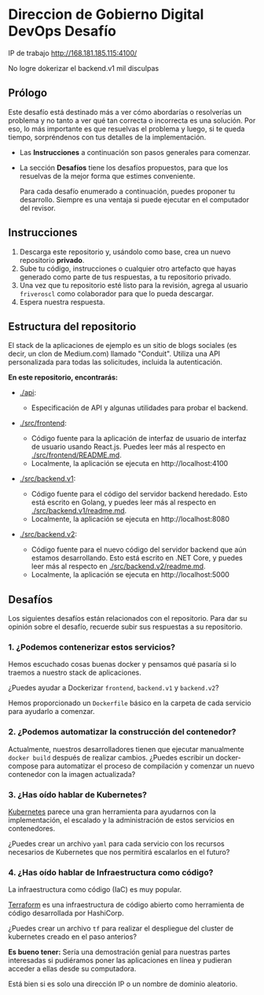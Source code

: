 # Direccion de Gobierno Digital DevOps Desafío

IP de trabajo 
http://168.181.185.115:4100/

No logre dokerizar el backend.v1 mil disculpas


## Prólogo

Este desafío está destinado más a ver cómo abordarías o resolverías un problema y no 
tanto a ver qué tan correcta o incorrecta es una solución. Por eso, lo más importante
es que resuelvas el problema y luego, si te queda tiempo, sorpréndenos con tus detalles
de la implementación. 

- Las **Instrucciones** a continuación son pasos generales para comenzar.

- La sección **Desafíos** tiene los desafíos propuestos, para que los resuelvas de la mejor forma que estimes conveniente.

  Para cada desafío enumerado a continuación, puedes proponer tu desarrollo. 
  Siempre es una ventaja si puede ejecutar en el computador del revisor. 

## Instrucciones

1. Descarga este repositorio y, usándolo como base, crea un nuevo repositorio **privado**.
2. Sube tu código, instrucciones o cualquier otro artefacto que hayas generado como parte de tus respuestas, a tu repositorio privado.
3. Una vez que tu repositorio esté listo para la revisión, agrega al usuario `friveroscl` como colaborador para que lo pueda descargar.
4. Espera nuestra respuesta.

## Estructura del repositorio

El stack de la aplicaciones de ejemplo es un sitio de blogs sociales (es decir, un clon de Medium.com) llamado "Conduit". 
Utiliza una API personalizada para todas las solicitudes, incluida la autenticación.

**En este repositorio, encontrarás:**

- [./api](./api):

  - Especificación de API y algunas utilidades para probar el backend.

- [./src/frontend](./src/frontend):

  - Código fuente para la aplicación de interfaz de usuario de interfaz de usuario usando React.js. Puedes leer más al respecto en [./src/frontend/README.md](./src/frontend/README.md).
  - Localmente, la aplicación se ejecuta en http://localhost:4100

- [./src/backend.v1](./src/backend.v1):

  - Código fuente para el código del servidor backend heredado. Esto está escrito en Golang, y puedes leer más al respecto en [./src/backend.v1/readme.md](./src/backend.v1/readme.md).
  - Localmente, la aplicación se ejecuta en http://localhost:8080

- [./src/backend.v2](./src/backend.v2):

  - Código fuente para el nuevo código del servidor backend que aún estamos desarrollando. Esto está escrito en .NET Core, y puedes leer más al respecto en [./src/backend.v2/readme.md](./src/backend.v2/readme.md).
  - Localmente, la aplicación se ejecuta en http://localhost:5000

## Desafíos

Los siguientes desafíos están relacionados con el repositorio. Para dar su opinión sobre el desafío, recuerde subir sus respuestas a su repositorio.

### 1. ¿Podemos contenerizar estos servicios?

Hemos escuchado cosas buenas docker y pensamos qué pasaría si lo traemos a nuestro stack de aplicaciones.

¿Puedes ayudar a Dockerizar `frontend`, `backend.v1` y `backend.v2`?

Hemos proporcionado un `Dockerfile` básico en la carpeta de cada servicio para ayudarlo a comenzar.

### 2. ¿Podemos automatizar la construcción del contenedor?

Actualmente, nuestros desarrolladores tienen que ejecutar manualmente `docker build` después de realizar cambios. ¿Puedes escribir un docker-compose para automatizar el proceso de compilación y comenzar un nuevo contenedor con la imagen actualizada?

### 3. ¿Has oído hablar de Kubernetes?

[Kubernetes](https://kubernetes.io/) parece una gran herramienta para ayudarnos con la implementación, el escalado y la administración de estos servicios en contenedores.

¿Puedes crear un archivo `yaml` para cada servicio con los recursos necesarios de Kubernetes que nos permitirá escalarlos en el futuro?

### 4. ¿Has oído hablar de Infraestructura como código?

La infraestructura como código (IaC) es muy popular.

[Terraform](https://www.terraform.io/) es una infraestructura de código abierto como herramienta de código desarrollada por HashiCorp.

¿Puedes crear un archivo `tf` para realizar el despliegue del cluster de kubernetes creado en el paso anterios?

**Es bueno tener:** Sería una demostración genial para nuestras partes interesadas si pudiéramos poner las aplicaciones en línea y pudieran acceder a ellas desde su computadora.

Está bien si es solo una dirección IP o un nombre de dominio aleatorio.
